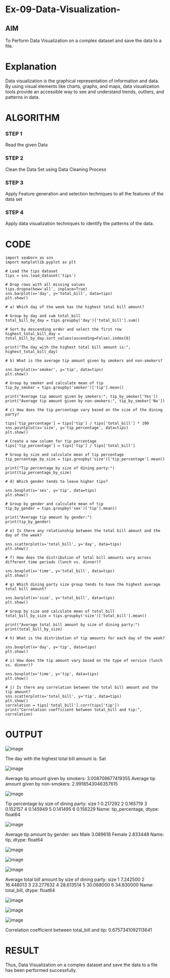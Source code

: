 # Ex-09-Data-Visualization-

## AIM
To Perform Data Visualization on a complex dataset and save the data to a file. 

# Explanation
Data visualization is the graphical representation of information and data. By using visual elements like charts, graphs, and maps, data visualization tools provide an accessible way to see and understand trends, outliers, and patterns in data.

# ALGORITHM
### STEP 1
Read the given Data
### STEP 2
Clean the Data Set using Data Cleaning Process
### STEP 3
Apply Feature generation and selection techniques to all the features of the data set
### STEP 4
Apply data visualization techniques to identify the patterns of the data.


# CODE
```
import seaborn as sns
import matplotlib.pyplot as plt

# Load the tips dataset
tips = sns.load_dataset('tips')

# Drop rows with all missing values
tips.dropna(how='all', inplace=True)
sns.barplot(x='day', y='total_bill', data=tips)
plt.show()

# a) Which day of the week has the highest total bill amount?

# Group by day and sum total_bill
total_bill_by_day = tips.groupby('day')['total_bill'].sum()

# Sort by descending order and select the first row
highest_total_bill_day = total_bill_by_day.sort_values(ascending=False).index[0]

print("The day with the highest total bill amount is:", highest_total_bill_day)

# b) What is the average tip amount given by smokers and non-smokers?

sns.barplot(x='smoker', y='tip', data=tips)
plt.show()

# Group by smoker and calculate mean of tip
tip_by_smoker = tips.groupby('smoker')['tip'].mean()

print("Average tip amount given by smokers:", tip_by_smoker['Yes'])
print("Average tip amount given by non-smokers:", tip_by_smoker['No'])

# c) How does the tip percentage vary based on the size of the dining party?

tips['tip_percentage'] = tips['tip'] / tips['total_bill'] * 100
sns.pointplot(x='size', y='tip_percentage', data=tips)
plt.show()

# Create a new column for tip percentage
tips['tip_percentage'] = tips['tip'] / tips['total_bill']

# Group by size and calculate mean of tip percentage
tip_percentage_by_size = tips.groupby('size')['tip_percentage'].mean()

print("Tip percentage by size of dining party:")
print(tip_percentage_by_size)

# d) Which gender tends to leave higher tips?

sns.boxplot(x='sex', y='tip', data=tips)
plt.show()

# Group by gender and calculate mean of tip
tip_by_gender = tips.groupby('sex')['tip'].mean()

print("Average tip amount by gender:")
print(tip_by_gender)

# e) Is there any relationship between the total bill amount and the day of the week?

sns.scatterplot(x='total_bill', y='day', data=tips)
plt.show()

# f) How does the distribution of total bill amounts vary across different time periods (lunch vs. dinner)?

sns.boxplot(x='time', y='total_bill', data=tips)
plt.show()

# g) Which dining party size group tends to have the highest average total bill amount?

sns.barplot(x='size', y='total_bill', data=tips)
plt.show()

# Group by size and calculate mean of total_bill
total_bill_by_size = tips.groupby('size')['total_bill'].mean()

print("Average total bill amount by size of dining party:")
print(total_bill_by_size)

# h) What is the distribution of tip amounts for each day of the week?

sns.boxplot(x='day', y='tip', data=tips)
plt.show()

# i) How does the tip amount vary based on the type of service (lunch vs. dinner)?

sns.boxplot(x='time', y='tip', data=tips)
plt.show()

# j) Is there any correlation between the total bill amount and the tip amount?
sns.scatterplot(x='total_bill', y='tip', data=tips)
plt.show()
correlation = tips['total_bill'].corr(tips['tip'])
print("Correlation coefficient between total_bill and tip:", correlation)
```

# OUTPUT

![image](https://github.com/shara56/Ex-08-Data-Visualization_1/assets/113497104/e6f2ad16-4c9e-44c4-b9a4-0ce84ae5d11d)

The day with the highest total bill amount is: Sat

![image](https://github.com/shara56/Ex-08-Data-Visualization_1/assets/113497104/90afd63c-ad85-480f-8ab3-454574ec3884)

Average tip amount given by smokers: 3.008709677419355 Average tip amount given by non-smokers: 2.9918543046357615

![image](https://github.com/shara56/Ex-08-Data-Visualization_1/assets/113497104/ab06b64b-55b5-4057-89d4-052a84c31866)

Tip percentage by size of dining party: size 1 0.217292 2 0.165719 3 0.152157 4 0.145949 5 0.141495 6 0.156229 Name: tip_percentage, dtype: float64

![image](https://github.com/shara56/Ex-08-Data-Visualization_1/assets/113497104/42738d18-9fc8-4539-bc79-ceaa283c07f4)

Average tip amount by gender: sex Male 3.089618 Female 2.833448 Name: tip, dtype: float64

![image](https://github.com/shara56/Ex-08-Data-Visualization_1/assets/113497104/6c892385-95fb-43dc-bbd0-febc498bb830)

![image](https://github.com/shara56/Ex-08-Data-Visualization_1/assets/113497104/717e545b-aea1-432f-a854-8510150639d1)

![image](https://github.com/shara56/Ex-08-Data-Visualization_1/assets/113497104/a77401a6-a4ef-4d71-a087-e5e73aef2c95)

Average total bill amount by size of dining party: size 1 7.242500 2 16.448013 3 23.277632 4 28.613514 5 30.068000 6 34.830000 Name: total_bill, dtype: float64

![image](https://github.com/shara56/Ex-08-Data-Visualization_1/assets/113497104/7be7d091-7b26-4cc4-9881-fd879f910a4b)

![image](https://github.com/shara56/Ex-08-Data-Visualization_1/assets/113497104/3654742c-99f7-4430-b3c4-499c0525453b)

![image](https://github.com/shara56/Ex-08-Data-Visualization_1/assets/113497104/b422e898-60f6-45fb-86c1-3ce12ab1899f)

Correlation coefficient between total_bill and tip: 0.6757341092113641

# RESULT

Thus, Data Visualization on a complex dataset and save the data to a file has been performed successfully.




